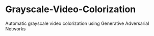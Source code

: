# Grayscale-Video-Colorization
Automatic grayscale video colorization using Generative Adversarial Networks
